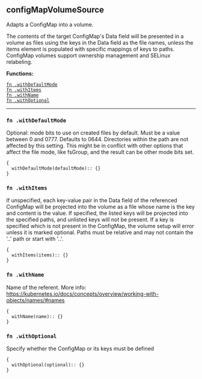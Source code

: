 
## configMapVolumeSource
Adapts a ConfigMap into a volume.

The contents of the target ConfigMap's Data field will be presented in a volume as files using the keys in the Data field as the file names, unless the items element is populated with specific mappings of keys to paths. ConfigMap volumes support ownership management and SELinux relabeling.

**Functions:**

[`fn .withDefaultMode`](#fn-withdefaultmode)  
[`fn .withItems`](#fn-withitems)  
[`fn .withName`](#fn-withname)  
[`fn .withOptional`](#fn-withoptional)  

---


### `fn .withDefaultMode`
Optional: mode bits to use on created files by default. Must be a value between 0 and 0777. Defaults to 0644. Directories within the path are not affected by this setting. This might be in conflict with other options that affect the file mode, like fsGroup, and the result can be other mode bits set.
```jsonnet
{
  withDefaultMode(defaultMode):: {}
}
```

### `fn .withItems`
If unspecified, each key-value pair in the Data field of the referenced ConfigMap will be projected into the volume as a file whose name is the key and content is the value. If specified, the listed keys will be projected into the specified paths, and unlisted keys will not be present. If a key is specified which is not present in the ConfigMap, the volume setup will error unless it is marked optional. Paths must be relative and may not contain the '..' path or start with '..'.
```jsonnet
{
  withItems(items):: {}
}
```

### `fn .withName`
Name of the referent. More info: https://kubernetes.io/docs/concepts/overview/working-with-objects/names/#names
```jsonnet
{
  withName(name):: {}
}
```

### `fn .withOptional`
Specify whether the ConfigMap or its keys must be defined
```jsonnet
{
  withOptional(optional):: {}
}
```

